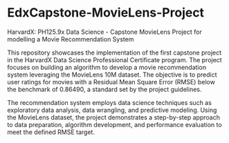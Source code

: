 # EdxCapstone-MovieLens-Project
HarvardX: PH125.9x Data Science - Capstone MovieLens Project for modelling a Movie Recommendation System

This repository showcases the implementation of the first capstone project in the HarvardX Data Science Professional Certificate program. The project focuses on building an algorithm to develop a movie recommendation system leveraging the MovieLens 10M dataset. The objective is to predict user ratings for movies with a Residual Mean Square Error (RMSE) below the benchmark of 0.86490, a standard set by the project guidelines.

The recommendation system employs data science techniques such as exploratory data analysis, data wrangling, and predictive modeling. Using the MovieLens dataset, the project demonstrates a step-by-step approach to data preparation, algorithm development, and performance evaluation to meet the defined RMSE target.
